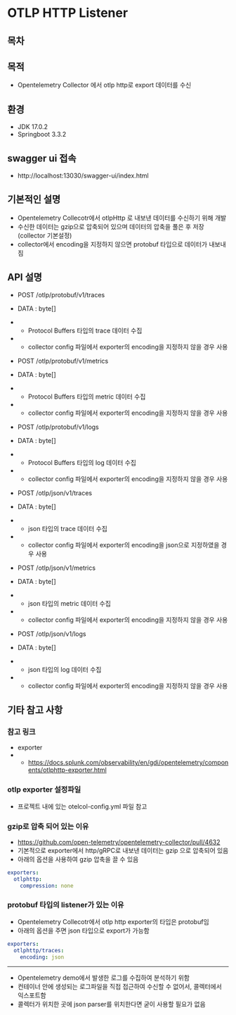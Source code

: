 # OTLP HTTP Listener

## 목차

## 목적
- Opentelemetry Collector 에서 otlp http로 export 데이터를 수신  



## 환경
- JDK 17.0.2
- Springboot 3.3.2


## swagger ui 접속
- http://localhost:13030/swagger-ui/index.html

## 기본적인 설명
- Opentelemetry Collecotr에서 otlpHttp 로 내보낸 데이터를 수신하기 위해 개발
- 수신한 데이터는 gzip으로 압축되어 있으며 데이터의 압축을 풀은 후 저장 (collector 기본설정)
- collector에서 encoding을 지정하지 않으면 protobuf 타입으로 데이터가 내보내짐
 

## API 설명

- POST /otlp/protobuf/v1/traces
- DATA : byte[]
- - Protocol Buffers 타입의 trace 데이터 수집
- - collector config 파일에서 exporter의 encoding을 지정하지 않을 경우 사용 


- POST /otlp/protobuf/v1/metrics
- DATA : byte[]
- - Protocol Buffers 타입의 metric 데이터 수집
- - collector config 파일에서 exporter의 encoding을 지정하지 않을 경우 사용


- POST /otlp/protobuf/v1/logs
- DATA : byte[]
- - Protocol Buffers 타입의 log 데이터 수집
- - collector config 파일에서 exporter의 encoding을 지정하지 않을 경우 사용


- POST /otlp/json/v1/traces
- DATA : byte[]
- - json 타입의 trace 데이터 수집
- - collector config 파일에서 exporter의 encoding을 json으로 지정하였을 경우 사용


- POST /otlp/json/v1/metrics
- DATA : byte[]
- - json 타입의 metric 데이터 수집
- - collector config 파일에서 exporter의 encoding을 지정하지 않을 경우 사용


- POST /otlp/json/v1/logs
- DATA : byte[]
- - json 타입의 log 데이터 수집
- - collector config 파일에서 exporter의 encoding을 지정하지 않을 경우 사용


## 기타 참고 사항

### 참고 링크
- exporter 
- - https://docs.splunk.com/observability/en/gdi/opentelemetry/components/otlphttp-exporter.html

### otlp exporter 설정파일
- 프로젝트 내에 있는 otelcol-config.yml 파일 참고

### gzip로 압축 되어 있는 이유 
- https://github.com/open-telemetry/opentelemetry-collector/pull/4632
- 기본적으로 exporter에서 http/gRPC로 내보낸 데이터는 gzip 으로 압축되어 있음
- 아래의 옵션을 사용하여 gzip 압축을 끌 수 있음
```yaml
exporters:
  otlphttp:
    compression: none
```

### protobuf 타입의 listener가 있는 이유
- Opentelemetry Collecotr에서 otlp http exporter의 타입은 protobuf임
- 아래의 옵션을 주면 json 타입으로 export가 가능함
```yaml
exporters:
  otlphttp/traces:
    encoding: json
```

---
 
- Opentelemetry demo에서 발생한 로그를 수집하여 분석하기 위함
- 컨테이너 안에 생성되는 로그파일을 직접 접근하여 수신할 수 없어서, 콜렉터에서 익스포트함
- 콜렉터가 위치한 곳에 json parser를 위치한다면 굳이 사용할 필요가 없음

